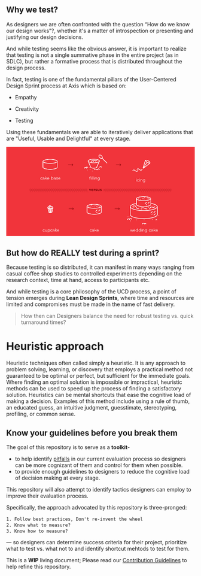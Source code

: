 ## Why we test?
As designers we are often confronted with the question “How do we know our design works”?, whether it's a matter of introspection or presenting and justifying our design decisions.

And while testing seems like the obvious answer, it is important to realize that testing is not a single summative phase in the entire project (as in SDLC), but rather a formative process that is distributed throughout the design process.

In fact, testing is one of the fundamental pillars of the User-Centered Design Sprint process at Axis which is based on:

- Empathy

- Creativity
- Testing

Using these fundamentals we are able to iteratively deliver applications that are "Useful, Usable and Delightful" at every stage.

![Cupcake Analogy](./Assets/images/cupcake_mvp.png)



## But how do REALLY test during a sprint?

Because testing is so distributed, it can manifest in many ways ranging from casual coffee shop studies to  controlled experiments depending on the research context, time at hand, access to participants etc.

And while testing is a core philosophy of the UCD process, a point of tension emerges during **Lean Design Sprints**, where time and resources are limited and compromises must be made in the name of fast delivery.

> How then can Designers balance the need for robust testing vs. quick turnaround times?



# Heuristic approach

Heuristic techniques often called simply a heuristic. It is any approach to problem solving, learning, or discovery that employs a practical method not guaranteed to be optimal or perfect, but sufficient for the immediate goals. Where finding an optimal solution is impossible or impractical, heuristic methods can be used to speed up the process of finding a satisfactory solution. Heuristics can be mental shortcuts that ease the cognitive load of making a decision. Examples of this method include using a rule of thumb, an educated guess, an intuitive judgment, guesstimate, stereotyping, profiling, or common sense.



## Know your guidelines before you break them

The goal of this repository is to serve as a **toolkit**-

- to help identify [pitfalls](pitfalls.md) in our current evaluation process so designers can be more cognizant of them and control for them when possible.
- to provide enough guidelines to designers to reduce the cognitive load of decision making at every stage.

This repository will also attempt to identify tactics designers can employ to improve their evaluation process. 

Specifically, the approach advocated  by this repository is three-pronged:

 	1. Follow best practices, Don't re-invent the wheel
 	2. Know what to measure?
 	3. Know how to measure?

— so designers can determine success criteria for their project, prioritize what to test vs. what not to and identify shortcut mehtods to test for them.

This is a **WIP** living document; Please read our [Contribution Guidelines](CONTRIBUTION.md) to help refine this repository.



